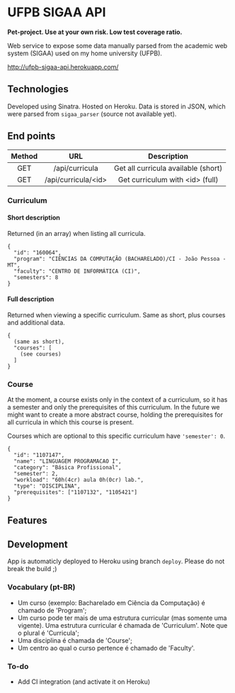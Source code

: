 # UFPB SIGAA API

**Pet-project. Use at your own risk. Low test coverage ratio.**

Web service to expose some data manually parsed from the academic web system (SIGAA) used on my home university (UFPB). 

http://ufpb-sigaa-api.herokuapp.com/

## Technologies

Developed using Sinatra. Hosted on Heroku. Data is stored in JSON, which were parsed from `sigaa_parser` (source not available yet).

## End points

| Method |          URL          |         Description         |
|:------:|:---------------------:|:---------------------------:|
|   GET  |     /api/curricula    | Get all curricula available (short) |
|   GET  | /api/curricula/\<id\> |  Get curriculum with \<id\> (full) |

### Curriculum

#### Short description
Returned (in an array) when listing all curricula.
```
{
  "id": "160064",
  "program": "CIÊNCIAS DA COMPUTAÇÃO (BACHARELADO)/CI - João Pessoa - MT",
  "faculty": "CENTRO DE INFORMÁTICA (CI)",
  "semesters": 8
}
```

#### Full description
Returned when viewing a specific curriculum. Same as short, plus courses and additional data. 
```
{ 
  (same as short),
  "courses": [
    (see courses)
  ]
}
```

### Course

At the moment, a course exists only in the context of a curriculum, so it has a semester and only the prerequisites of this curriculum. In the future we might want to create a more abstract course, holding the prerequisites for all curricula in which this course is present.

Courses which are optional to this specific curriculum have `'semester': 0`.

```
{
  "id": "1107147",
  "name": "LINGUAGEM PROGRAMACAO I",
  "category": "Básica Profissional",
  "semester": 2,
  "workload": "60h(4cr) aula 0h(0cr) lab.",
  "type": "DISCIPLINA",
  "prerequisites": ["1107132", "1105421"]
}
```

## Features

## Development

App is automaticly deployed to Heroku using branch `deploy`. Please do not break the build ;)

### Vocabulary (pt-BR)

* Um curso (exemplo: Bacharelado em Ciência da Computação) é chamado de 'Program';
* Um curso pode ter mais de uma estrutura curricular (mas somente uma vigente). Uma estrutura curricular é chamada de 'Curriculum'. Note que o plural é 'Curricula'; 
* Uma disciplina é chamada de 'Course';
* Um centro ao qual o curso pertence é chamado de 'Faculty'.

### To-do
* Add CI integration (and activate it on Heroku)
